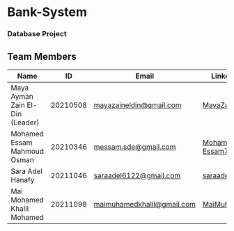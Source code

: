 # Bank-System
### Database Project
## Team Members
| Name | ID | Email | Linked-In |
|------|----|-------|-----------|
| Maya Ayman Zain El-Din (Leader) | 20210508 | mayazaineldin@gmail.com | <a href = "https://www.linkedin.com/in/maya-zain-el-din-600a99222"> MayaZayn</a> |
| Mohamed Essam Mahmoud Osman | 20210346 | messam.sde@gmail.com | <a href = "https://www.linkedin.com/in/mohamed-essam71/">Mohamed-Essam71</a> |
| Sara Adel Hanafy | 20211046 | saraadel6122@gmail.com | <a href = "https://www.linkedin.com/in/sara-adel-a11095277/"> saraadel6 </a> |
| Mai Mohamed Khalil Mohamed | 20211098 | maimuhamedkhalil@gmail.com | <a href = "https://www.linkedin.com/in/mai-mohamed-khalil"> MaiMuhammad </a> |
